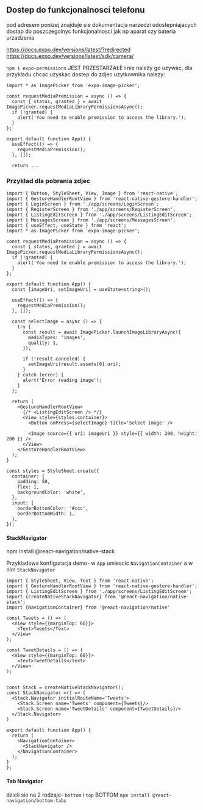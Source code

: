 ## Dostep do funkcjonalnosci telefonu

pod adresem ponizej znajduje sie dokumentacja narzedzi udostepniajacych dostap do poszczegolnyc funkcjonalnosci jak np aparat czy bateria urzadzenia

https://docs.expo.dev/versions/latest/?redirected
https://docs.expo.dev/versions/latest/sdk/camera/

`npm i expo-permissions` JEST PRZESTARZAŁE i nie należy go uzywac, dla przykładu chcac uzyskac dostep do zdjec uzytkownika nalezy:

```
import * as ImagePicker from 'expo-image-picker';

const requestMediaPremission = async () => {
  const { status, granted } = await ImagePicker.requestMediaLibraryPermissionsAsync();
  if (!granted) {
    alert('You need to enable premission to access the library.');
  }
};

export default function App() {
  useEffect(() => {
    requestMediaPremission();
  }, []);

  return ...
```

### Przyklad dla pobrania zdjec
```
import { Button, StyleSheet, View, Image } from 'react-native';
import { GestureHandlerRootView } from 'react-native-gesture-handler';
import { LoginScreen } from './app/screens/LoginScreen';
import { RegisterScreen } from './app/screens/RegisterScreen';
import { ListingEditScreen } from './app/screens/ListingEditScreen';
import { MessagesScreen } from './app/screens/MessagesScreen';
import { useEffect, useState } from 'react';
import * as ImagePicker from 'expo-image-picker';

const requestMediaPremission = async () => {
  const { status, granted } = await ImagePicker.requestMediaLibraryPermissionsAsync();
  if (!granted) {
    alert('You need to enable premission to access the library.');
  }
};

export default function App() {
  const [imageUri, setImageUri] = useState<string>();

  useEffect(() => {
    requestMediaPremission();
  }, []);

  const selectImage = async () => {
    try {
      const result = await ImagePicker.launchImageLibraryAsync({
        mediaTypes: 'images',
        quality: 1,
      });

      if (!result.canceled) {
        setImageUri(result.assets[0].uri);
      }
    } catch (error) {
      alert('Error reading image');
    }
  };

  return (
    <GestureHandlerRootView>
      {/* <ListingEditScreen /> */}
      <View style={styles.container}>
        <Button onPress={selectImage} title='Select image' />

        <Image source={{ uri: imageUri }} style={{ width: 200, height: 200 }} />
      </View>
    </GestureHandlerRootView>
  );
}

const styles = StyleSheet.create({
  container: {
    padding: 50,
    flex: 1,
    backgroundColor: 'white',
  },
  input: {
    borderBottomColor: '#ccc',
    borderBottomWidth: 1,
  },
});

```






#### StackNavigator
npm install @react-navigation/native-stack

Przykladowa konfiguracja demo- w `App` umiescic `NavigationContainer` a w nim `StackNavigator`
```
import { StyleSheet, View, Text } from 'react-native';
import { GestureHandlerRootView } from 'react-native-gesture-handler';
import { ListingEditScreen } from './app/screens/ListingEditScreen';
import {createNativeStackNavigator} from '@react-navigation/native-stack';
import {NavigationContainer} from '@react-navigation/native'

const Tweets = () => (
  <View style={{marginTop: 60}}>
    <Text>Tweets</Text>
  </View>
);

const TweetDetails = () => (
  <View style={{marginTop: 60}}>
    <Text>TweetDetails</Text>
  </View>
);


const Stack = createNativeStackNavigator();
const StackNavigator =() => (
  <Stack.Navigator initialRouteName='Tweets'>
    <Stack.Screen name='Tweets' component={Tweets}/>
    <Stack.Screen name='TweetDetails' component={TweetDetails}/>
  </Stack.Navigator>
)

export default function App() {
  return (
    <NavigationContainer>
      <StackNavigator />
    </NavigationContainer>
  );
}
};
```

#### Tab Navigator
dzieli sie na 2 rodzaje- `bottom` i `top`
BOTTOM
`npm install @react-navigation/bottom-tabs`